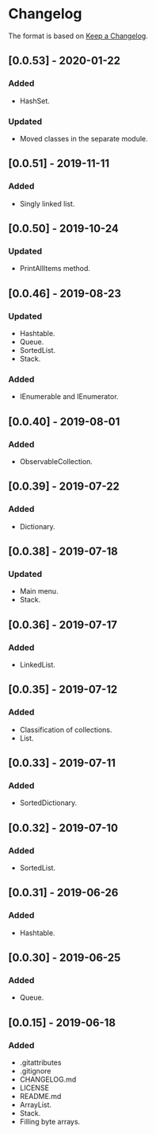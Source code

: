 # Changelog

The format is based on [Keep a Changelog](https://keepachangelog.com/en/1.0.0/).

## [0.0.53] - 2020-01-22
### Added
- HashSet.
### Updated
- Moved classes in the separate module.

## [0.0.51] - 2019-11-11
### Added
- Singly linked list.

## [0.0.50] - 2019-10-24
### Updated
- PrintAllItems method.

## [0.0.46] - 2019-08-23
### Updated
- Hashtable.
- Queue.
- SortedList.
- Stack.
### Added
- IEnumerable and IEnumerator.

## [0.0.40] - 2019-08-01
### Added
- ObservableCollection.

## [0.0.39] - 2019-07-22
### Added
- Dictionary.

## [0.0.38] - 2019-07-18
### Updated
- Main menu.
- Stack.

## [0.0.36] - 2019-07-17
### Added
- LinkedList.

## [0.0.35] - 2019-07-12
### Added
- Classification of collections.
- List.

## [0.0.33] - 2019-07-11
### Added
- SortedDictionary.

## [0.0.32] - 2019-07-10
### Added
- SortedList.

## [0.0.31] - 2019-06-26
### Added
- Hashtable.

## [0.0.30] - 2019-06-25
### Added
- Queue.

## [0.0.15] - 2019-06-18
### Added
- .gitattributes
- .gitignore
- CHANGELOG.md
- LICENSE
- README.md
- ArrayList.
- Stack.
- Filling byte arrays.
